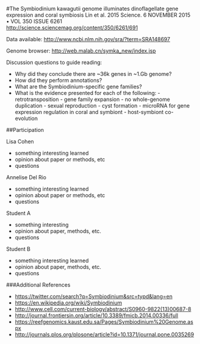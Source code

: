 #The Symbiodinium kawagutii genome illuminates dinoflagellate gene expression and coral symbiosis
Lin et al. 2015 Science. 6 NOVEMBER 2015 • VOL 350 ISSUE 6261
http://science.sciencemag.org/content/350/6261/691

Data available:
http://www.ncbi.nlm.nih.gov/sra/?term=SRA148697

Genome browser:
http://web.malab.cn/symka_new/index.jsp

Discussion questions to guide reading:
- Why did they conclude there are ~36k genes in ~1.Gb genome?
- How did they perform annotations?
- What are the Symbiodinium-specific gene families?
- What is the evidence presented for each of the following: 
      - retrotransposition
      - gene family expansion
      - no whole-genome duplication
      - sexual reproduction
      - cyst formation
      - microRNA for gene expression regulation in coral and symbiont
      - host-symbiont co-evolution


##Participation

Lisa Cohen
- something interesting learned
- opinion about paper or methods, etc
- questions

Annelise Del Rio
- something interesting learned
- opinion about paper or methods, etc
- questions

Student A
- something interesting
- opinion about paper, methods, etc.
- questions

Student B
- something interesting learned
- opinion about paper, methods, etc.
- questions

###Additional References
- https://twitter.com/search?q=Symbiodinium&src=typd&lang=en
- https://en.wikipedia.org/wiki/Symbiodinium
- http://www.cell.com/current-biology/abstract/S0960-9822(13)00687-8
- http://journal.frontiersin.org/article/10.3389/fmicb.2014.00336/full
- https://reefgenomics.kaust.edu.sa/Pages/Symbiodinium%20Genome.aspx
- http://journals.plos.org/plosone/article?id=10.1371/journal.pone.0035269
